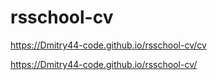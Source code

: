 # rsschool-cv
https://Dmitry44-code.github.io/rsschool-cv/cv

https://Dmitry44-code.github.io/rsschool-cv/
